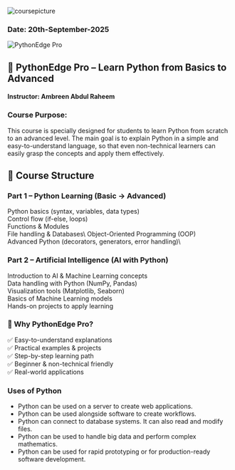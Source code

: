 ![coursepicture](https://github.com/user-attachments/assets/34428fe6-a00f-4dfd-9950-735afdc68f43)



### Date: 20th-September-2025

<img src="pythonedge-pro.svg" alt="PythonEdge Pro" />


## 📘 PythonEdge Pro – Learn Python from Basics to Advanced

#### Instructor: Ambreen Abdul Raheem

### Course Purpose:
This course is specially designed for students to learn Python from scratch to an advanced level. The main goal is to explain Python in a simple and easy-to-understand language, so that even non-technical learners can easily grasp the concepts and apply them effectively.

## 🎯 Course Structure
### Part 1 – Python Learning (Basic → Advanced)

Python basics (syntax, variables, data types)\
Control flow (if-else, loops)\
Functions & Modules\
File handling & Databases\\
Object-Oriented Programming (OOP)\
Advanced Python (decorators, generators, error handling)\

### Part 2 – Artificial Intelligence (AI with Python)

Introduction to AI & Machine Learning concepts\
Data handling with Python (NumPy, Pandas)\
Visualization tools (Matplotlib, Seaborn)\
Basics of Machine Learning models\
Hands-on projects to apply learning

### 🌟 Why PythonEdge Pro?

✅ Easy-to-understand explanations\
✅ Practical examples & projects\
✅ Step-by-step learning path\
✅ Beginner & non-technical friendly\
✅ Real-world applications

### Uses of Python

- Python can be used on a server to create web applications.
- Python can be used alongside software to create workflows.
- Python can connect to database systems. It can also read and modify files.
- Python can be used to handle big data and perform complex mathematics.
- Python can be used for rapid prototyping or for production-ready software development.
